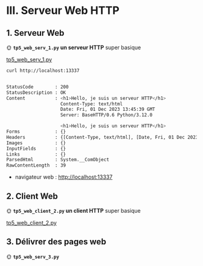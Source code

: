 # III. Serveur Web HTTP

## 1. Serveur Web

🌞 **`tp5_web_serv_1.py` un serveur HTTP** super basique

[tp5_web_serv_1.py](python/tp5_web_serv_1.py)

```bash
curl http://localhost:13337


StatusCode        : 200
StatusDescription : OK
Content           : <h1>Hello, je suis un serveur HTTP</h1>
                    Content-Type: text/html
                    Date: Fri, 01 Dec 2023 13:45:39 GMT
                    Server: BaseHTTP/0.6 Python/3.12.0

                    <h1>Hello, je suis un serveur HTTP</h1>
Forms             : {}
Headers           : {[Content-Type, text/html], [Date, Fri, 01 Dec 2023 13:45:39 GMT], [Server, BaseHTTP/0.6 Python/3.12.0]}
Images            : {}
InputFields       : {}
Links             : {}
ParsedHtml        : System.__ComObject
RawContentLength  : 39
```

- navigateur web : [http://localhost:13337](http://localhost:13337)

## 2. Client Web

🌞 **`tp5_web_client_2.py` un client HTTP** super basique

[tp5_web_client_2.py](python/tp5_web_client_2.py)

## 3. Délivrer des pages web

🌞 **`tp5_web_serv_3.py`**